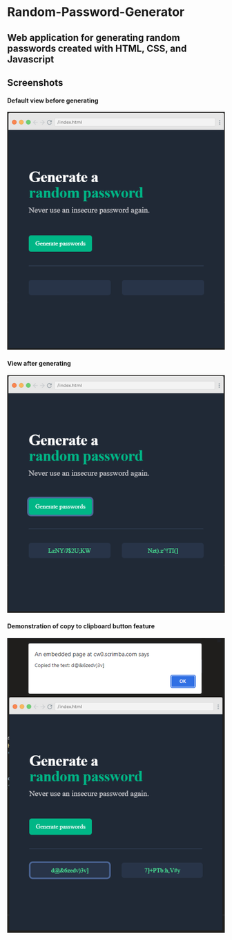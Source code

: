 # Random-Password-Generator
## Web application for generating random passwords created with HTML, CSS, and Javascript

## Screenshots

#### Default view before generating
![](/screenshots/1.png)

#### View after generating
![](/screenshots/2.png)

#### Demonstration of copy to clipboard button feature
![](/screenshots/3.png)
